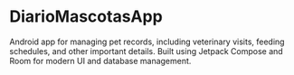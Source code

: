 # DiarioMascotasApp
Android app for managing pet records, including veterinary visits, feeding schedules, and other important details. Built using Jetpack Compose and Room for modern UI and database management.
